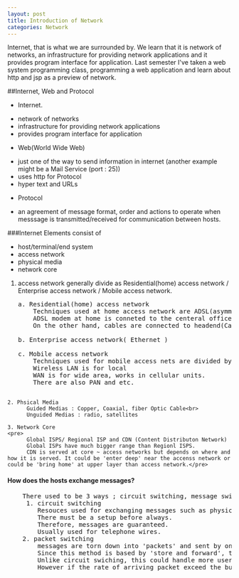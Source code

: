 ```yaml
---
layout: post
title: Introduction of Network
categories: Network
---
```


 Internet, that is what we are surrounded by.
 We learn that it is network of networks, an infrastructure for providing network applications and it provides program interface for application.
 Last semester I've taken a web system programming class, programming a web application and learn about http and jsp as a preview of network.

##Internet, Web and Protocol
 - Internet.
  * network of networks
  * infrastructure for providing network applications
  * provides program interface for application
 - Web(World Wide Web)
  * just one of the way to send information in internet (another example might be a Mail Service (port : 25))
  * uses http for Protocol
  * hyper text and URLs
 - Protocol
  * an agreement of message format, order and actions to operate when messsage is transmitted/received for communication between hosts.

###Internet Elements
  consist of
   - host/terminal/end system
   - access network
   - physical media
   - network core

   1. access network
      generally divide as Residential(home) access network / Enterprise access network / Mobile access network.
      <pre>
      a. Residential(home) access network
          Techniques used at home access network are ADSL(asymmetric digital subscriber line) and Cable.
          ADSL modem at home is conneted to the centeral office, which has dsl multiplexer. Then, the central office connects the line to ISP.
          On the other hand, cables are connected to headend(Cable Modem Termination System). CMTS connects the line to ISP.

      b. Enterprise access network( Ethernet )

      c. Mobile access network
          Techniques used for mobile access nets are divided by the range it could cover.
          Wireless LAN is for local
          WAN is for wide area, works in cellular units.
          There are also PAN and etc.
          </pre>
    2. Phsical Media
          Guided Medias : Copper, Coaxial, fiber Optic Cable<br>
          Unguided Medias : radio, satellites

    3. Network Core
    <pre>
          Global ISPS/ Regional ISP and CDN (Content Distributon Network)
          Global ISPs have much bigger range than Regionl ISPS.
          CDN is served at core ~ access networks but depends on where and how it is served. It could be 'enter deep' near the accenss network or could be 'bring home' at upper layer than access network.</pre>

#### How does the hosts exchange messages?
<pre>
    There used to be 3 ways ; circuit switching, message swiching, packet swtiching but, message swiching has been depreciated.
     1. circuit switching
        Resouces used for exchanging messages such as physical links are dedicated and determined before the actual transmission.
        There must be a setup before always.
        Therefore, messages are guaranteed.
        Usually used for telephone wires.
    2. packet switching
        messages are torn down into 'packets' and sent by one hop between routers.
        Since this method is based by 'store and forward', the packets could not move until the full parcket arrived at the destination router.
        Unlike circuit swiching, this could handle more users(cliets) with composure.
        However if the rate of arriving packet exceed the butffer of router or the rare of transmission of router, the packet will be dropped or lost.
  </pre>
